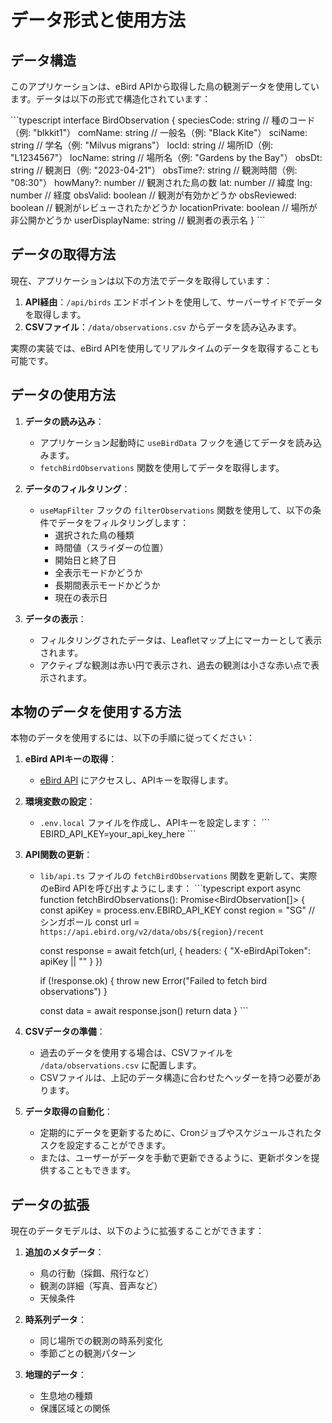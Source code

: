 # データ形式と使用方法

## データ構造

このアプリケーションは、eBird APIから取得した鳥の観測データを使用しています。データは以下の形式で構造化されています：

\`\`\`typescript
interface BirdObservation {
  speciesCode: string      // 種のコード（例: "blkkit1"）
  comName: string          // 一般名（例: "Black Kite"）
  sciName: string          // 学名（例: "Milvus migrans"）
  locId: string            // 場所ID（例: "L1234567"）
  locName: string          // 場所名（例: "Gardens by the Bay"）
  obsDt: string            // 観測日（例: "2023-04-21"）
  obsTime?: string         // 観測時間（例: "08:30"）
  howMany?: number         // 観測された鳥の数
  lat: number              // 緯度
  lng: number              // 経度
  obsValid: boolean        // 観測が有効かどうか
  obsReviewed: boolean     // 観測がレビューされたかどうか
  locationPrivate: boolean // 場所が非公開かどうか
  userDisplayName: string  // 観測者の表示名
}
\`\`\`

## データの取得方法

現在、アプリケーションは以下の方法でデータを取得しています：

1. **API経由**：`/api/birds` エンドポイントを使用して、サーバーサイドでデータを取得します。
2. **CSVファイル**：`/data/observations.csv` からデータを読み込みます。

実際の実装では、eBird APIを使用してリアルタイムのデータを取得することも可能です。

## データの使用方法

1. **データの読み込み**：
   - アプリケーション起動時に `useBirdData` フックを通じてデータを読み込みます。
   - `fetchBirdObservations` 関数を使用してデータを取得します。

2. **データのフィルタリング**：
   - `useMapFilter` フックの `filterObservations` 関数を使用して、以下の条件でデータをフィルタリングします：
     - 選択された鳥の種類
     - 時間値（スライダーの位置）
     - 開始日と終了日
     - 全表示モードかどうか
     - 長期間表示モードかどうか
     - 現在の表示日

3. **データの表示**：
   - フィルタリングされたデータは、Leafletマップ上にマーカーとして表示されます。
   - アクティブな観測は赤い円で表示され、過去の観測は小さな赤い点で表示されます。

## 本物のデータを使用する方法

本物のデータを使用するには、以下の手順に従ってください：

1. **eBird APIキーの取得**：
   - [eBird API](https://documenter.getpostman.com/view/664302/S1ENwy59) にアクセスし、APIキーを取得します。

2. **環境変数の設定**：
   - `.env.local` ファイルを作成し、APIキーを設定します：
     \`\`\`
     EBIRD_API_KEY=your_api_key_here
     \`\`\`

3. **API関数の更新**：
   - `lib/api.ts` ファイルの `fetchBirdObservations` 関数を更新して、実際のeBird APIを呼び出すようにします：
     \`\`\`typescript
     export async function fetchBirdObservations(): Promise<BirdObservation[]> {
       const apiKey = process.env.EBIRD_API_KEY
       const region = "SG" // シンガポール
       const url = `https://api.ebird.org/v2/data/obs/${region}/recent`
       
       const response = await fetch(url, {
         headers: {
           "X-eBirdApiToken": apiKey || ""
         }
       })
       
       if (!response.ok) {
         throw new Error("Failed to fetch bird observations")
       }
       
       const data = await response.json()
       return data
     }
     \`\`\`

4. **CSVデータの準備**：
   - 過去のデータを使用する場合は、CSVファイルを `/data/observations.csv` に配置します。
   - CSVファイルは、上記のデータ構造に合わせたヘッダーを持つ必要があります。

5. **データ取得の自動化**：
   - 定期的にデータを更新するために、Cronジョブやスケジュールされたタスクを設定することができます。
   - または、ユーザーがデータを手動で更新できるように、更新ボタンを提供することもできます。

## データの拡張

現在のデータモデルは、以下のように拡張することができます：

1. **追加のメタデータ**：
   - 鳥の行動（採餌、飛行など）
   - 観測の詳細（写真、音声など）
   - 天候条件

2. **時系列データ**：
   - 同じ場所での観測の時系列変化
   - 季節ごとの観測パターン

3. **地理的データ**：
   - 生息地の種類
   - 保護区域との関係
